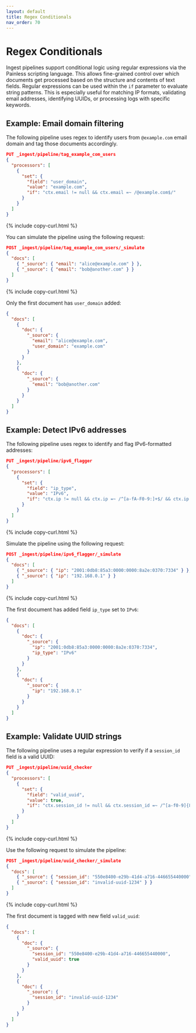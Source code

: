 ```yaml
---
layout: default
title: Regex Conditionals
nav_order: 70
---
```


# Regex Conditionals

Ingest pipelines support conditional logic using regular expressions via the Painless scripting language. This allows fine-grained control over which documents get processed based on the structure and contents of text fields. Regular expressions can be used within the `if` parameter to evaluate string patterns. This is especially useful for matching IP formats, validating email addresses, identifying UUIDs, or processing logs with specific keywords.

## Example: Email domain filtering

The following pipeline uses regex to identify users from `@example.com` email domain and tag those documents accordingly.

```json
PUT _ingest/pipeline/tag_example_com_users
{
  "processors": [
    {
      "set": {
        "field": "user_domain",
        "value": "example.com",
        "if": "ctx.email != null && ctx.email =~ /@example.com$/"
      }
    }
  ]
}
```
{% include copy-curl.html %}

You can simulate the pipeline using the following request:

```json
POST _ingest/pipeline/tag_example_com_users/_simulate
{
  "docs": [
    { "_source": { "email": "alice@example.com" } },
    { "_source": { "email": "bob@another.com" } }
  ]
}
```
{% include copy-curl.html %}

Only the first document has `user_domain` added:

```json
{
  "docs": [
    {
      "doc": {
        "_source": {
          "email": "alice@example.com",
          "user_domain": "example.com"
        }
      }
    },
    {
      "doc": {
        "_source": {
          "email": "bob@another.com"
        }
      }
    }
  ]
}
```

## Example: Detect IPv6 addresses

The following pipeline uses regex to identify and flag IPv6-formatted addresses:

```json
PUT _ingest/pipeline/ipv6_flagger
{
  "processors": [
    {
      "set": {
        "field": "ip_type",
        "value": "IPv6",
        "if": "ctx.ip != null && ctx.ip =~ /^[a-fA-F0-9:]+$/ && ctx.ip.contains(':')"
      }
    }
  ]
}
```
{% include copy-curl.html %}

Simulate the pipeline using the following request:

```json
POST _ingest/pipeline/ipv6_flagger/_simulate
{
  "docs": [
    { "_source": { "ip": "2001:0db8:85a3:0000:0000:8a2e:0370:7334" } },
    { "_source": { "ip": "192.168.0.1" } }
  ]
}
```
{% include copy-curl.html %}

The first document has added field `ip_type` set to `IPv6`:

```json
{
  "docs": [
    {
      "doc": {
        "_source": {
          "ip": "2001:0db8:85a3:0000:0000:8a2e:0370:7334",
          "ip_type": "IPv6"
        }
      }
    },
    {
      "doc": {
        "_source": {
          "ip": "192.168.0.1"
        }
      }
    }
  ]
}
```

## Example: Validate UUID strings

The following pipeline uses a regular expression to verify if a `session_id` field is a valid UUID:

```json
PUT _ingest/pipeline/uuid_checker
{
  "processors": [
    {
      "set": {
        "field": "valid_uuid",
        "value": true,
        "if": "ctx.session_id != null && ctx.session_id =~ /^[a-f0-9]{8}-[a-f0-9]{4}-4[a-f0-9]{3}-[89ab][a-f0-9]{3}-[a-f0-9]{12}$/"
      }
    }
  ]
}
```
{% include copy-curl.html %}

Use the following request to simulate the pipeline:

```json
POST _ingest/pipeline/uuid_checker/_simulate
{
  "docs": [
    { "_source": { "session_id": "550e8400-e29b-41d4-a716-446655440000" } },
    { "_source": { "session_id": "invalid-uuid-1234" } }
  ]
}
```
{% include copy-curl.html %}

The first document is tagged with new field `valid_uuid`:

```json
{
  "docs": [
    {
      "doc": {
        "_source": {
          "session_id": "550e8400-e29b-41d4-a716-446655440000",
          "valid_uuid": true
        }
      }
    },
    {
      "doc": {
        "_source": {
          "session_id": "invalid-uuid-1234"
        }
      }
    }
  ]
}
```
